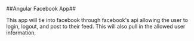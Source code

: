 ##Angular Facebook App##

This app will tie into facebook through facebook's api allowing the user to login, logout, and post to their feed.  This will also pull in the allowed user information.
